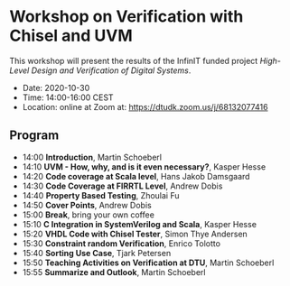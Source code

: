 # Workshop on Verification with Chisel and UVM

This workshop will present the results of the InfinIT funded project
*High-Level Design and Verification of Digital Systems*.

 * Date: 2020-10-30
 * Time: 14:00-16:00 CEST
 * Location: online at Zoom at: https://dtudk.zoom.us/j/68132077416

## Program

 * 14:00 **Introduction**, Martin Schoeberl
 * 14:10 **UVM - How, why, and is it even necessary?**, Kasper Hesse
 * 14:20 **Code coverage at Scala level**, Hans Jakob Damsgaard
 * 14:30 **Code Coverage at FIRRTL Level**, Andrew Dobis
 * 14:40 **Property Based Testing**, Zhoulai Fu
 * 14:50 **Cover Points**, Andrew Dobis
 * 15:00 **Break**, bring your own coffee
 * 15:10 **C Integration in SystemVerilog and Scala**, Kasper Hesse
 * 15:20 **VHDL Code with Chisel Tester**, Simon Thye Andersen
 * 15:30 **Constraint random Verification**, Enrico Tolotto
 * 15:40 **Sorting Use Case**, Tjark Petersen
 * 15:50 **Teaching Activities on Verification at DTU**, Martin Schoeberl
 * 15:55 **Summarize and Outlook**, Martin Schoeberl
 

